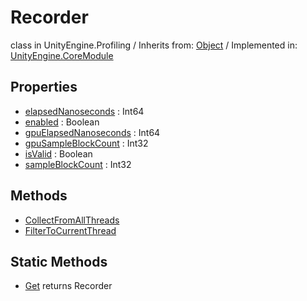 # Recorder
class in UnityEngine.Profiling
 / Inherits from: <a href="https://docs.unity3d.com/6000.0/Documentation/ScriptReference/Object.html">Object</a> / Implemented in: <a href="https://docs.unity3d.com/6000.0/Documentation/ScriptReference/UnityEngine.CoreModule.html">UnityEngine.CoreModule</a>

## Properties
- <a href="https://docs.unity3d.com/6000.0/Documentation/ScriptReference/Recorder-elapsedNanoseconds.html">elapsedNanoseconds</a> : Int64
- <a href="https://docs.unity3d.com/6000.0/Documentation/ScriptReference/Recorder-enabled.html">enabled</a> : Boolean
- <a href="https://docs.unity3d.com/6000.0/Documentation/ScriptReference/Recorder-gpuElapsedNanoseconds.html">gpuElapsedNanoseconds</a> : Int64
- <a href="https://docs.unity3d.com/6000.0/Documentation/ScriptReference/Recorder-gpuSampleBlockCount.html">gpuSampleBlockCount</a> : Int32
- <a href="https://docs.unity3d.com/6000.0/Documentation/ScriptReference/Recorder-isValid.html">isValid</a> : Boolean
- <a href="https://docs.unity3d.com/6000.0/Documentation/ScriptReference/Recorder-sampleBlockCount.html">sampleBlockCount</a> : Int32

## Methods
- <a href="https://docs.unity3d.com/6000.0/Documentation/ScriptReference/Recorder.CollectFromAllThreads.html">CollectFromAllThreads</a>
- <a href="https://docs.unity3d.com/6000.0/Documentation/ScriptReference/Recorder.FilterToCurrentThread.html">FilterToCurrentThread</a>

## Static Methods
- <a href="https://docs.unity3d.com/6000.0/Documentation/ScriptReference/Recorder.Get.html">Get</a> returns Recorder
